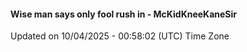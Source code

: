 #### Wise man says only fool rush in - McKidKneeKaneSir
Updated on 10/04/2025 - 00:58:02 (UTC) Time Zone
